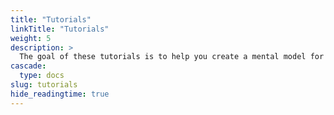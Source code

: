 ```yaml
---
title: "Tutorials"
linkTitle: "Tutorials"
weight: 5
description: >
  The goal of these tutorials is to help you create a mental model for how LocalStack works.
cascade:
  type: docs
slug: tutorials
hide_readingtime: true
---
```


<!-- this div is used as a reference point of where to apply custom style to the list of subcontent -->
<div id="tutorial-page"></div>